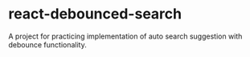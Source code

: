 # react-debounced-search

A project for practicing implementation of auto search suggestion with debounce functionality.

